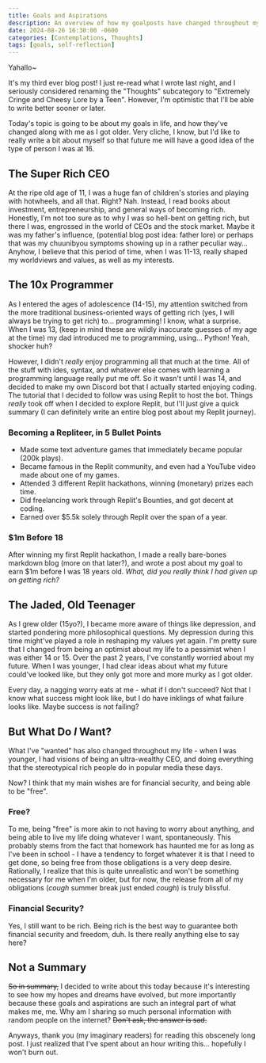 ```yaml
---
title: Goals and Aspirations
description: An overview of how my goalposts have changed throughout my life, and more serious pondering of life...
date: 2024-08-26 16:30:00 -0600
categories: [Contemplations, Thoughts]
tags: [goals, self-reflection]
---
```


Yahallo~

It's my third ever blog post! I just re-read what I wrote last night, and I seriously considered renaming the "Thoughts" subcategory to "Extremely Cringe and Cheesy Lore by a Teen". However, I'm optimistic that I'll be able to write better sooner or later.

Today's topic is going to be about my goals in life, and how they've changed along with me as I got older. Very cliche, I know, but I'd like to really write a bit about myself so that future me will have a good idea of the type of person I was at 16.

## The Super Rich CEO

At the ripe old age of 11, I was a huge fan of children's stories and playing with hotwheels, and all that. Right? Nah. Instead, I read books about investment, entrepreneurship, and general ways of becoming rich. Honestly, I'm not too sure as to why I was so hell-bent on getting rich, but there I was, engrossed in the world of CEOs and the stock market. Maybe it was my father's influence, (potential blog post idea: father lore) or perhaps that was my chuunibyou symptoms showing up in a rather peculiar way... Anyhow, I believe that this period of time, when I was 11-13, really shaped my worldviews and values, as well as my interests.

## The 10x Programmer

As I entered the ages of adolescence (14-15), my attention switched from the more traditional business-oriented ways of getting rich (yes, I will always be trying to get rich) to... programming! I know, what a surprise. When I was 13, (keep in mind these are wildly inaccurate guesses of my age at the time) my dad introduced me to programming, using... Python! Yeah, shocker huh?

However, I didn't *really* enjoy programming all that much at the time. All of the stuff with ides, syntax, and whatever else comes with learning a programming language really put me off. So it wasn't until I was 14, and decided to make my own Discord bot that I actually started enjoying coding. The tutorial that I decided to follow was using Replit to host the bot. Things *really* took off when I decided to explore Replit, but I'll just give a quick summary (I can definitely write an entire blog post about my Replit journey).

### Becoming a Repliteer, in 5 Bullet Points

- Made some text adventure games that immediately became popular (200k plays).
- Became famous in the Replit community, and even had a YouTube video made about one of my games.
- Attended 3 different Replit hackathons, winning (monetary) prizes each time.
- Did freelancing work through Replit's Bounties, and got decent at coding.
- Earned over $5.5k solely through Replit over the span of a year.

### $1m Before 18

After winning my first Replit hackathon, I made a really bare-bones markdown blog (more on that later?), and wrote a post about my goal to earn $1m before I was 18 years old. *What, did you really think I had given up on getting rich?*

## The Jaded, Old Teenager

As I grew older (15yo?), I became more aware of things like depression, and started pondering more philosophical questions. My depression during this time might've played a role in reshaping my values yet again. I'm pretty sure that I changed from being an optimist about my life to a pessimist when I was either 14 or 15. Over the past 2 years, I've constantly worried about my future. When I was younger, I had clear ideas about what my future could've looked like, but they only got more and more murky as I got older.

Every day, a nagging worry eats at me - what if I don't succeed? Not that I know what success might look like, but I do have inklings of what failure looks like. Maybe success is not failing?

## But What Do *I* Want?

What I've "wanted" has also changed throughout my life - when I was younger, I had visions of being an ultra-wealthy CEO, and doing everything that the stereotypical rich people do in popular media these days.

Now? I think that my main wishes are for financial security, and being able to be "free".

### Free?

To me, being "free" is more akin to not having to worry about anything, and being able to live my life doing whatever I want, spontaneously. This probably stems from the fact that homework has haunted me for as long as I've been in school - I have a tendency to forget whatever it is that I need to get done, so being free from those obligations is a very deep desire. Rationally, I realize that this is quite unrealistic and won't be something necessary for me when I'm older, but for now, the release from all of my obligations (*cough* summer break just ended *cough*) is truly blissful.

### Financial Security?

Yes, I still want to be rich. Being rich is the best way to guarantee both financial security and freedom, duh. Is there really anything else to say here?

## Not a Summary

~~So in summary,~~ I decided to write about this today because it's interesting to see how my hopes and dreams have evolved, but more importantly because these goals and aspirations are such an integral part of what makes me, me. Why am I sharing so much personal information with random people on the internet? ~~Don't ask, the answer is sad.~~

Anyways, thank you (my imaginary readers) for reading this obscenely long post. I just realized that I've spent about an hour writing this... hopefully I won't burn out.
